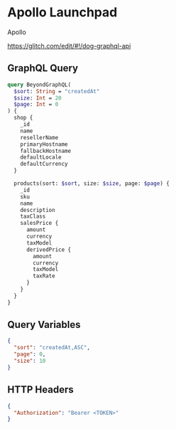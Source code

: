 # Apollo Launchpad

Apollo

https://glitch.com/edit/#!/dog-graphql-api

## GraphQL Query

```graphql
query BeyondGraphQL(
  $sort: String = "createdAt"
  $size: Int = 20
  $page: Int = 0
) {
  shop {
    _id
    name
    resellerName
    primaryHostname
    fallbackHostname
    defaultLocale
    defaultCurrency
  }

  products(sort: $sort, size: $size, page: $page) {
    _id
    sku
    name
    description
    taxClass
    salesPrice {
      amount
      currency
      taxModel
      derivedPrice {
        amount
        currency
        taxModel
        taxRate
      }
    }
  }
}
```

## Query Variables

```JSON
{
  "sort": "createdAt,ASC",
  "page": 0,
  "size": 10
}
```

## HTTP Headers

```JSON
{
  "Authorization": "Bearer <TOKEN>"
}
```
